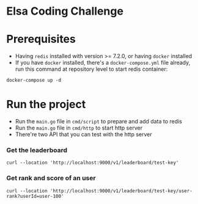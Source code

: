 # Elsa Coding Challenge

# Prerequisites

- Having `redis` installed with version >= 7.2.0, or having `docker` installed
- If you have `docker` installed, there's a `docker-compose.yml` file already, run this command at repository level to start redis container:

```
docker-compose up -d
```

# Run the project

- Run the `main.go` file in `cmd/script` to prepare and add data to redis
- Run the `main.go` file in `cmd/http` to start http server
- There're two API that you can test with the http server

### Get the leaderboard

```
curl --location 'http://localhost:9000/v1/leaderboard/test-key'
```

### Get rank and score of an user

```
curl --location 'http://localhost:9000/v1/leaderboard/test-key/user-rank?userId=user-100'
```
